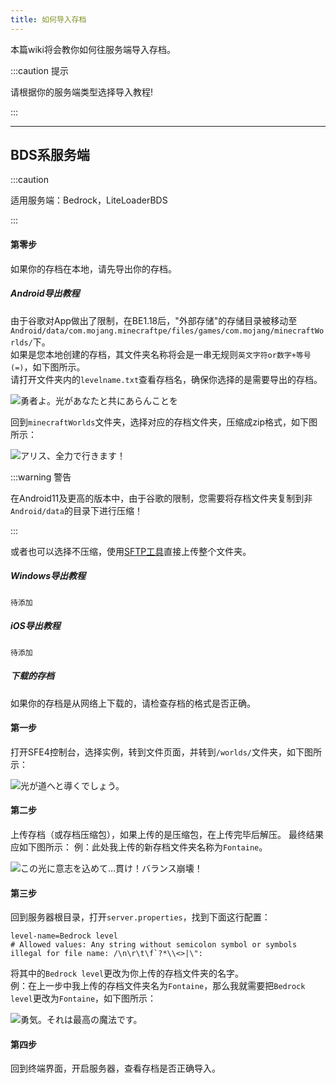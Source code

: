 ```yaml
---
title: 如何导入存档
---
```


本篇wiki将会教你如何往服务端导入存档。

:::caution 提示

请根据你的服务端类型选择导入教程!

:::

-----

## BDS系服务端

:::caution

适用服务端：Bedrock，LiteLoaderBDS

:::

#### 第零步

如果你的存档在本地，请先导出你的存档。   

##### Android导出教程
由于谷歌对App做出了限制，在BE1.18后，"外部存储"的存储目录被移动至`Android/data/com.mojang.minecraftpe/files/games/com.mojang/minecraftWorlds/`下。   
如果是您本地创建的存档，其文件夹名称将会是一串无规则`英文字符or数字+等号(=)`，如下图所示。  
请打开文件夹内的`levelname.txt`查看存档名，确保你选择的是需要导出的存档。

![勇者よ。光があなたと共にあらんことを](/img/pages/MCBE-Import-Worlds-1.png)

回到`minecraftWorlds`文件夹，选择对应的存档文件夹，压缩成zip格式，如下图所示：

![アリス、全力で行きます！](/img/pages/MCBE-Import-Worlds-2.jpg)

:::warning 警告

在Android11及更高的版本中，由于谷歌的限制，您需要将存档文件夹复制到非`Android/data`的目录下进行压缩！

:::

或者也可以选择不压缩，使用[SFTP工具](/docs/sfe4/30-sftp.md)直接上传整个文件夹。

##### Windows导出教程

`待添加`

##### iOS导出教程

`待添加`

##### 下载的存档

如果你的存档是从网络上下载的，请检查存档的格式是否正确。

#### 第一步

打开SFE4控制台，选择实例，转到文件页面，并转到`/worlds/`文件夹，如下图所示：

![光が道へと導くでしょう。](/img/pages/MCBE-Import-Worlds-8.png)

#### 第二步

上传存档（或存档压缩包），如果上传的是压缩包，在上传完毕后解压。
最终结果应如下图所示：
例：此处我上传的新存档文件夹名称为`Fontaine`。

![この光に意志を込めて…貫け！バランス崩壊！](/img/pages/MCBE-Import-Worlds-49.png)

#### 第三步

回到服务器根目录，打开`server.properties`，找到下面这行配置：     
```
level-name=Bedrock level
# Allowed values: Any string without semicolon symbol or symbols illegal for file name: /\n\r\t\f`?*\\<>|\":
```
将其中的`Bedrock level`更改为你上传的存档文件夹的名字。  
例：在上一步中我上传的存档文件夹名为`Fontaine`，那么我就需要把`Bedrock level`更改为`Fontaine`，如下图所示：   

![勇気。それは最高の魔法です。](/img/pages/MCBE-InputAddon-6.png)   

#### 第四步

回到终端界面，开启服务器，查看存档是否正确导入。  

